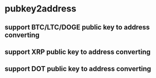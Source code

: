 # pubkey2address
## support BTC/LTC/DOGE public key to address converting
## support XRP public key to address converting
## support DOT public key to address converting

